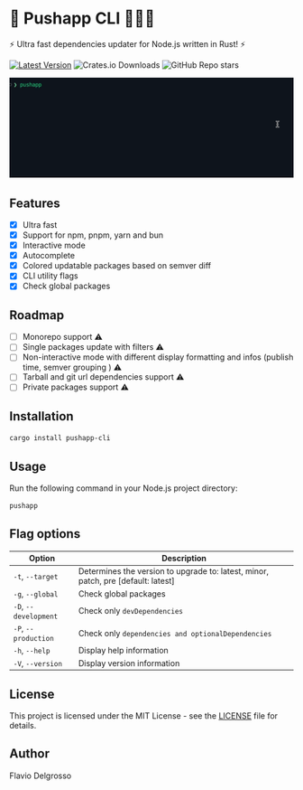 # 🚀 Pushapp CLI 🏋🏻‍♂️

⚡ Ultra fast dependencies updater for Node.js written in Rust! ⚡

[![Latest Version]][crates.io] ![Crates.io Downloads](https://img.shields.io/crates/d/pushapp-cli) ![GitHub Repo stars](https://img.shields.io/github/stars/flaviodelgrosso/pushapp?style=flat)

[Latest Version]: https://img.shields.io/crates/v/pushapp-cli.svg
[crates.io]: https://crates.io/crates/pushapp-cli

![image](pushapp-cli.gif)

## Features

- [x] Ultra fast
- [x] Support for npm, pnpm, yarn and bun
- [x] Interactive mode
- [x] Autocomplete
- [x] Colored updatable packages based on semver diff
- [x] CLI utility flags
- [x] Check global packages

## Roadmap

- [ ] Monorepo support ⚠️
- [ ] Single packages update with filters ⚠️
- [ ] Non-interactive mode with different display formatting and infos (publish time, semver grouping ) ⚠️
- [ ] Tarball and git url dependencies support ⚠️
- [ ] Private packages support ⚠️

## Installation

```bash
cargo install pushapp-cli
```

## Usage

Run the following command in your Node.js project directory:

```bash
pushapp
```

## Flag options

| Option                              | Description                                                                                        |
|-------------------------------------|----------------------------------------------------------------------------------------------------|
| `-t`, `--target`                    | Determines the version to upgrade to: latest, minor, patch, pre [default: latest]                  |
| `-g`, `--global`                    | Check global packages                                                                              |
| `-D`, `--development`               | Check only `devDependencies`                                                                       |
| `-P`, `--production`                | Check only `dependencies and optionalDependencies`                                                 |
| `-h`, `--help`                      | Display help information                                                                           |
| `-V`, `--version`                   | Display version information                                                                        |

## License

This project is licensed under the MIT License - see the [LICENSE](LICENSE) file for details.

## Author

Flavio Delgrosso
